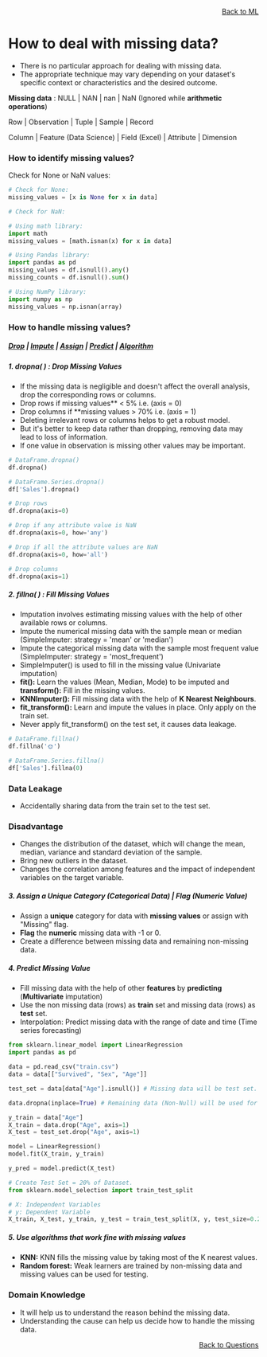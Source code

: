 <p align='right'><a align="right" href="https://github.com/KIRANKUMAR7296/Library/blob/main/Machine%20Learning/Machine%20Learning%20Models.md">Back to ML</a></p>

# How to deal with missing data?

- There is no particular approach for dealing with missing data.
- The appropriate technique may vary depending on your dataset's specific context or characteristics and the desired outcome.

**Missing data** : NULL | NAN | nan | NaN (Ignored while **arithmetic operations**)

Row | Observation | Tuple | Sample | Record

Column | Feature (Data Science) | Field (Excel) | Attribute | Dimension

### **How to identify missing values?**
Check for None or NaN values:
```python
# Check for None:
missing_values = [x is None for x in data]

# Check for NaN:

# Using math library: 
import math 
missing_values = [math.isnan(x) for x in data]

# Using Pandas library:
import pandas as pd 
missing_values = df.isnull().any()
missing_counts = df.isnull().sum()

# Using NumPy library:
import numpy as np
missing_values = np.isnan(array)
```

### **How to handle missing values?**

<h5><a href="#del">Drop</a> | <a href="#impute">Impute</a> | <a href="#assign">Assign</a> | <a href="#predict">Predict</a> | <a href="#algo">Algorithm</a></h5>

<h5 name="del">1. dropna( ) : Drop Missing Values</h5>

- If the missing data is negligible and doesn't affect the overall analysis, drop the corresponding rows or columns.
- Drop rows if missing values** < 5% i.e. (axis = 0)
- Drop columns if **missing values > 70% i.e. (axis = 1)
- Deleting irrelevant rows or columns helps to get a robust model.
- But it's better to keep data rather than dropping, removing data may lead to loss of information.
- If one value in observation is missing other values may be important.

```python
# DataFrame.dropna()
df.dropna()

# DataFrame.Series.dropna()
df['Sales'].dropna()

# Drop rows
df.dropna(axis=0)

# Drop if any attribute value is NaN
df.dropna(axis=0, how='any')

# Drop if all the attribute values are NaN
df.dropna(axis=0, how='all')

# Drop columns
df.dropna(axis=1)
```

<h5 name="impute"> 2. fillna( ) : Fill Missing Values</h5>

- Imputation involves estimating missing values with the help of other available rows or columns.
- Impute the numerical missing data with the sample mean or median (SimpleImputer: strategy = 'mean' or 'median') 
- Impute the categorical missing data with the sample most frequent value (SimpleImputer: strategy = 'most_frequent') 
- SimpleImputer() is used to fill in the missing value (Univariate imputation) 
- **fit():** Learn the values (Mean, Median, Mode) to be imputed and **transform():** Fill in the missing values.
- **KNNImputer():** Fill missing data with the help of **K Nearest Neighbours**.
- **fit_transform():** Learn and impute the values in place. Only apply on the train set.
- Never apply fit_transform() on the test set, it causes data leakage.

```python
# DataFrame.fillna()
df.fillna('🌞')

# DataFrame.Series.fillna()
df['Sales'].fillna(0)
```

### Data Leakage 
- Accidentally sharing data from the train set to the test set.

### Disadvantage
- Changes the distribution of the dataset, which will change the mean, median, variance and standard deviation of the sample.
- Bring new outliers in the dataset.
- Changes the correlation among features and the impact of independent variables on the target variable.

<h5 name="assign"> 3. Assign a Unique Category (Categorical Data) | Flag (Numeric Value)</h5>

- Assign a **unique** category for data with **missing values** or assign with "Missing" flag.
- **Flag** the **numeric** missing data with -1 or 0.
- Create a difference between missing data and remaining non-missing data.

<h5 name="predict"> 4. Predict Missing Value</h5>

- Fill missing data with the help of other **features** by **predicting** (**Multivariate** imputation) 
- Use the non missing data (rows) as **train** set and missing data (rows) as **test** set.
- Interpolation: Predict missing data with the range of date and time (Time series forecasting) 

```python
from sklearn.linear_model import LinearRegression
import pandas as pd

data = pd.read_csv("train.csv")
data = data[["Survived", "Sex", "Age"]]

test_set = data[data["Age"].isnull()] # Missing data will be test set.

data.dropna(inplace=True) # Remaining data (Non-Null) will be used for training the model.

y_train = data["Age"]
X_train = data.drop("Age", axis=1)
X_test = test_set.drop("Age", axis=1)

model = LinearRegression()
model.fit(X_train, y_train)

y_pred = model.predict(X_test)
```

```python
# Create Test Set = 20% of Dataset.
from sklearn.model_selection import train_test_split

# X: Independent Variables 
# y: Dependent Variable
X_train, X_test, y_train, y_test = train_test_split(X, y, test_size=0.2, random_state=1)
```

<h5 name="algo"> 5. Use algorithms that work fine with missing values</h5>

- **KNN:** KNN fills the missing value by taking most of the K nearest values.
- **Random forest:** Weak learners are trained by non-missing data and missing values can be used for testing.

### **Domain Knowledge**
- It will help us to understand the reason behind the missing data.
- Understanding the cause can help us decide how to handle the missing data.

<p align='right'><a align="right" href="https://github.com/KIRANKUMAR7296/Library/blob/main/Interview.md">Back to Questions</a></p>
